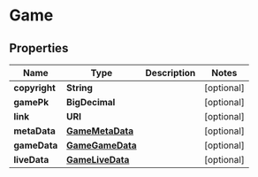 

# Game


## Properties

| Name | Type | Description | Notes |
|------------ | ------------- | ------------- | -------------|
|**copyright** | **String** |  |  [optional] |
|**gamePk** | **BigDecimal** |  |  [optional] |
|**link** | **URI** |  |  [optional] |
|**metaData** | [**GameMetaData**](GameMetaData.md) |  |  [optional] |
|**gameData** | [**GameGameData**](GameGameData.md) |  |  [optional] |
|**liveData** | [**GameLiveData**](GameLiveData.md) |  |  [optional] |



